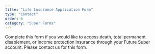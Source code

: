 ```yaml
---
title: "Life Insurance Application Form"
type: "Contact"
order: 6
category: "Super Forms"
---
```


Complete this form if you would like to access death, total permanent disablement, or income protection insurance through your Future Super account. Please contact us for this form.
